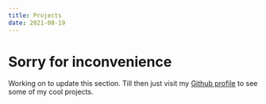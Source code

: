 ```yaml
---
title: Projects
date: 2021-08-19
---
```

# Sorry for inconvenience
Working on to update this section. Till then just visit my [Github profile](https://github.com/Namanl2001/) to see some of my cool projects.
